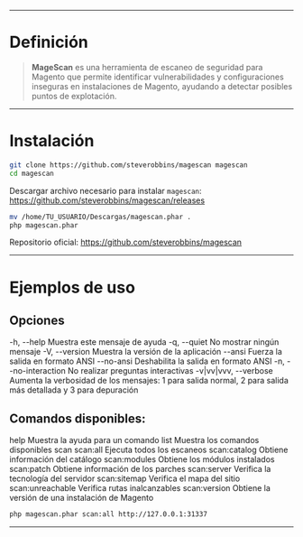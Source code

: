 
---

# Definición

> **MageScan** es una herramienta de escaneo de seguridad para Magento que permite identificar vulnerabilidades y configuraciones inseguras en instalaciones de Magento, ayudando a detectar posibles puntos de explotación.


---
# Instalación

```bash
git clone https://github.com/steverobbins/magescan magescan
cd magescan
```

Descargar archivo necesario para instalar `magescan`: https://github.com/steverobbins/magescan/releases

```bash
mv /home/TU_USUARIO/Descargas/magescan.phar .
php magescan.phar
```

Repositorio oficial: https://github.com/steverobbins/magescan

---
# Ejemplos de uso

## Opciones
  -h, --help            Muestra este mensaje de ayuda
  -q, --quiet           No mostrar ningún mensaje
  -V, --version         Muestra la versión de la aplicación
      --ansi            Fuerza la salida en formato ANSI
      --no-ansi         Deshabilita la salida en formato ANSI
  -n, --no-interaction  No realizar preguntas interactivas
  -v|vv|vvv, --verbose  Aumenta la verbosidad de los mensajes: 1 para salida normal, 2 para salida más detallada y 3 para depuración

## Comandos disponibles:
  help              Muestra la ayuda para un comando
  list                Muestra los comandos disponibles
  scan
    scan:all                Ejecuta todos los escaneos
    scan:catalog        Obtiene información del catálogo
    scan:modules      Obtiene los módulos instalados
    scan:patch           Obtiene información de los parches
    scan:server           Verifica la tecnología del servidor
	scan:sitemap        Verifica el mapa del sitio
    scan:unreachable Verifica rutas inalcanzables
    scan:version          Obtiene la versión de una instalación de Magento

```bash
php magescan.phar scan:all http://127.0.0.1:31337
```

---
